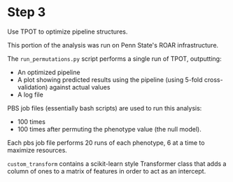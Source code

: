 # Step 3

Use TPOT to optimize pipeline structures.

This portion of the analysis was run on Penn State's ROAR infrastructure.

The `run_permutations.py` script performs a single run of TPOT, outputting:
  * An optimized pipeline
  * A plot showing predicted results using the pipeline (using 5-fold cross-validation) against actual values
  * A log file
  
PBS job files (essentially bash scripts) are used to run this analysis:
  * 100 times
  * 100 times after permuting the phenotype value (the null model).
  
Each pbs job file performs 20 runs of each phenotype, 6 at a time to maximize resources.

`custom_transform` contains a scikit-learn style Transformer class that adds a column of ones to a matrix of features in order to act as an intercept.

